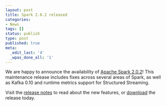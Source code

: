 ```yaml
---
layout: post
title: Spark 2.0.2 released
categories:
- News
tags: []
status: publish
type: post
published: true
meta:
  _edit_last: '4'
  _wpas_done_all: '1'
---
```

We are happy to announce the availability of <a href="{{site.baseurl}}/releases/spark-release-2-0-2.html" title="Spark Release 2.0.2">Apache Spark 2.0.2</a>! This maintenance release includes fixes across several areas of Spark, as well as Kafka 0.10 and runtime metrics support for Structured Streaming.

Visit the <a href="{{site.baseurl}}/releases/spark-release-2-0-2.html" title="Spark Release 2.0.2">release notes</a> to read about the new features, or <a href="{{site.baseurl}}/downloads.html">download</a> the release today.

